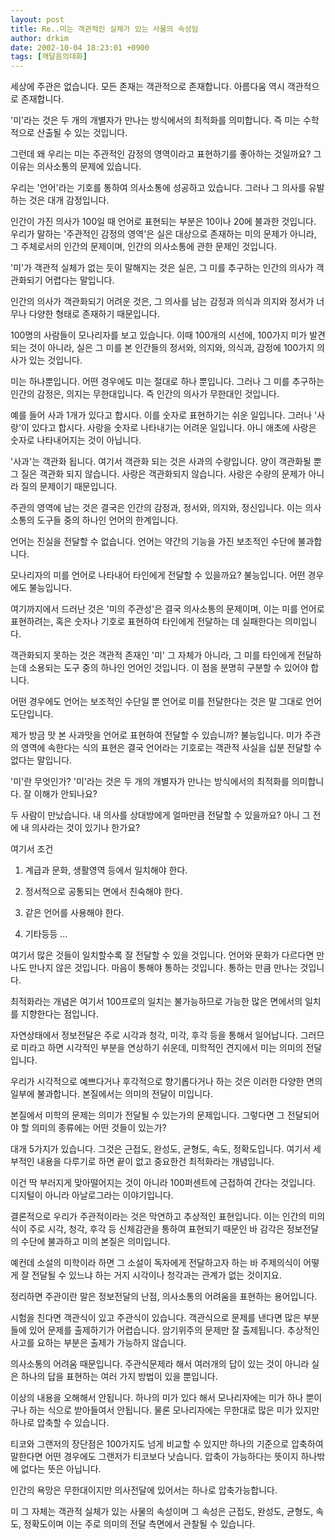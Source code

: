 ```yaml
---
layout: post
title: Re..미는 객관적인 실체가 있는 사물의 속성임
author: drkim
date: 2002-10-04 18:23:01 +0900
tags: [깨달음의대화]
---
```

세상에 주관은 없습니다. 모든 존재는 객관적으로 존재합니다. 아름다움 역시 객관적으로 존재합니다.
  

  
'미'라는 것은 두 개의 개별자가 만나는 방식에서의 최적화를 의미합니다. 즉 미는 수학적으로 산출될 수 있는 것입니다.
  

  
그런데 왜 우리는 미는 주관적인 감정의 영역이라고 표현하기를 좋아하는 것일까요? 그 이유는 의사소통의 문제에 있습니다.
  

  
우리는 '언어'라는 기호를 통하여 의사소통에 성공하고 있습니다. 그러나 그 의사를 유발하는 것은 대개 감정입니다.
  

  
인간이 가진 의사가 100일 때 언어로 표현되는 부분은 10이나 20에 불과한 것입니다. 우리가 말하는 '주관적인 감정의 영역'은 실은 대상으로 존재하는 미의 문제가 아니라, 그 주체로서의 인간의 문제이며, 인간의 의사소통에 관한 문제인 것입니다.
  

  
'미'가 객관적 실체가 없는 듯이 말해지는 것은 실은, 그 미를 추구하는 인간의 의사가 객관화되기 어렵다는 말입니다.
  

  
인간의 의사가 객관화되기 어려운 것은, 그 의사를 남는 감정과 의식과 의지와 정서가 너무나 다양한 형태로 존재하기 때문입니다.
  

  
100명의 사람들이 모나리자를 보고 있습니다. 이때 100개의 시선에, 100가지 미가 발견되는 것이 아니라, 실은 그 미를 본 인간들의 정서와, 의지와, 의식과, 감정에 100가지 의사가 있는 것입니다.
  

  
미는 하나뿐입니다. 어떤 경우에도 미는 절대로 하나 뿐입니다. 그러나 그 미를 추구하는 인간의 감정은, 의지는 무한대입니다. 즉 인간의 의사가 무한대인 것입니다.
  

  
예를 들어 사과 1개가 있다고 합시다. 이를 숫자로 표현하기는 쉬운 일입니다. 그러나 '사랑'이 있다고 합시다. 사랑을 숫자로 나타내기는 어려운 일입니다. 아니 애초에 사랑은 숫자로 나타내어지는 것이 아닙니다.
  

  
'사과'는 객관화 됩니다. 여기서 객관화 되는 것은 사과의 수량입니다. 양이 객관화될 뿐 그 질은 객관화 되지 않습니다. 사랑은 객관화되지 않습니다. 사랑은 수량의 문제가 아니라 질의 문제이기 때문입니다.
  

  
주관의 영역에 남는 것은 결국은 인간의 감정과, 정서와, 의지와, 정신입니다. 이는 의사소통의 도구들 중의 하나인 언어의 한계입니다.
  

  
언어는 진실을 전달할 수 없습니다. 언어는 약간의 기능을 가진 보조적인 수단에 불과합니다.
  

  
모나리자의 미를 언어로 나타내어 타인에게 전달할 수 있을까요? 불능입니다. 어떤 경우에도 불능입니다.
  

  
여기까지에서 드러난 것은 '미의 주관성'은 결국 의사소통의 문제이며, 이는 미를 언어로 표현하려는, 혹은 숫자나 기호로 표현하여 타인에게 전달하는 데 실패한다는 의미입니다.
  

  
객관화되지 못하는 것은 객관적 존재인 '미' 그 자체가 아니라, 그 미를 타인에게 전달하는데 소용되는 도구 중의 하나인 언어인 것입니다. 이 점을 분명히 구분할 수 있어야 합니다.
  

  
어떤 경우에도 언어는 보조적인 수단일 뿐 언어로 미를 전달한다는 것은 말 그대로 언어도단입니다.
  

  
제가 방금 맛 본 사과맛을 언어로 표현하여 전달할 수 있습니까? 불능입니다. 미가 주관의 영역에 속한다는 식의 표현은 결국 언어라는 기호로는 객관적 사실을 십분 전달할 수 없다는 말입니다.
  

  
'미'란 무엇인가? '미'라는 것은 두 개의 개별자가 만나는 방식에서의 최적화를 의미합니다. 잘 이해가 안되나요?
  

  
두 사람이 만났습니다. 내 의사를 상대방에게 얼마만큼 전달할 수 있을까요? 아니 그 전에 내 의사라는 것이 있기나 한가요?
  

  
여기서 조건
  
1. 계급과 문화, 생활영역 등에서 일치해야 한다.
  
2. 정서적으로 공통되는 면에서 친숙해야 한다.
  
3. 같은 언어를 사용해야 한다.
  
4. 기타등등 ...
  

  
여기서 많은 것들이 일치할수록 잘 전달할 수 있을 것입니다. 언어와 문화가 다르다면 만나도 만나지 않은 것입니다. 마음이 통해야 통하는 것입니다. 통하는 만큼 만나는 것입니다.
  

  
최적화라는 개념은 여기서 100프로의 일치는 불가능하므로 가능한 많은 면에서의 일치를 지향한다는 점입니다.
  

  
자연상태에서 정보전달은 주로 시각과 청각, 미각, 후각 등을 통해서 일어납니다. 그러므로 미라고 하면 시각적인 부분을 연상하기 쉬운데, 미학적인 견지에서 미는 의미의 전달입니다.
  

  
우리가 시각적으로 예쁘다거나 후각적으로 향기롭다거나 하는 것은 이러한 다양한 면의 일부에 불과합니다. 본질에서는 의미의 전달이 미입니다.
  

  
본질에서 미학의 문제는 의미가 전달될 수 있는가의 문제입니다. 그렇다면 그 전달되어야 할 의미의 종류에는 어떤 것들이 있는가?
  

  
대개 5가지가 있습니다. 그것은 근접도, 완성도, 균형도, 속도, 정확도입니다. 여기서 세부적인 내용을 다루기로 하면 끝이 없고 중요한건 최적화라는 개념입니다.
  

  
이건 딱 부러지게 맞아떨어지는 것이 아니라 100퍼센트에 근접하여 간다는 것입니다. 디지털이 아니라 아날로그라는 이야기입니다.
  

  
결론적으로 우리가 주관적이라는 것은 막연하고 추상적인 표현입니다. 이는 인간의 미의식이 주로 시각, 청각, 후각 등 신체감관을 통하여 표현되기 때문인 바 감각은 정보전달의 수단에 불과하고 미의 본질은 의미입니다.
  

  
예컨데 소설의 미학이라 하면 그 소설이 독자에게 전달하고자 하는 바 주제의식이 어떻게 잘 전달될 수 있느냐 하는 거지 시각이나 청각과는 관계가 없는 것이지요.
  

  
정리하면 주관이란 말은 정보전달의 난점, 의사소통의 어려움을 표현하는 용어입니다.
  

  
시험을 친다면 객관식이 있고 주관식이 있습니다. 객관식으로 문제를 낸다면 많은 부분들에 있어 문제를 출제하기가 어렵습니다. 암기위주의 문제만 잘 출제됩니다. 추상적인 사고를 요하는 부분은 출제가 가능하지 않습니다.
  

  
의사소통의 어려움 때문입니다. 주관식문제라 해서 여러개의 답이 있는 것이 아니라 실은 하나의 답을 표현하는 여러 가지 방법이 있을 뿐입니다.
  

  
이상의 내용을 오해해서 안됩니다. 하나의 미가 있다 해서 모나리자에는 미가 하나 뿐이구나 하는 식으로 받아들여서 안됩니다. 물론 모나리자에는 무한대로 많은 미가 있지만 하나로 압축할 수 있습니다.
  

  
티코와 그랜저의 장단점은 100가지도 넘게 비교할 수 있지만 하나의 기준으로 압축하여 말한다면 어떤 경우에도 그랜저가 티코보다 낫습니다. 압축이 가능하다는 뜻이지 하나밖에 없다는 뜻은 아닙니다.
  

  
인간의 욕망은 무한대이지만 의사전달에 있어서는 하나로 압축가능합니다.
  

  
미 그 자체는 객관적 실체가 있는 사물의 속성이며 그 속성은 근접도, 완성도, 균형도, 속도, 정확도이며 이는 주로 의미의 전달 측면에서 관찰될 수 있습니다.